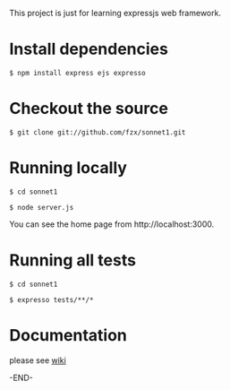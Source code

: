 This project is just for learning expressjs web framework.

# Install dependencies
	
	$ npm install express ejs expresso
	
# Checkout the source

	$ git clone git://github.com/fzx/sonnet1.git
	 
# Running locally

	$ cd sonnet1
	
	$ node server.js
    
   You can see the home page from http://localhost:3000. 
	 
# Running all tests

	$ cd sonnet1
	
	$ expresso tests/**/*

# Documentation

  please see [wiki](https://github.com/fzx/sonnet1/wiki/_pages) 
	 
 -END-
 	 